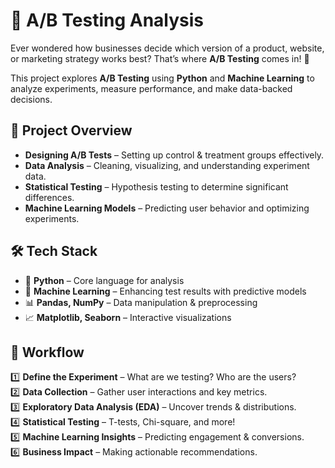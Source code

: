 # 🎯 A/B Testing Analysis  

Ever wondered how businesses decide which version of a product, website, or marketing strategy works best? That’s where **A/B Testing** comes in! 🚀  

This project explores **A/B Testing** using **Python** and **Machine Learning** to analyze experiments, measure performance, and make data-backed decisions.  

## 📌 Project Overview  
- **Designing A/B Tests** – Setting up control & treatment groups effectively.  
- **Data Analysis** – Cleaning, visualizing, and understanding experiment data.  
- **Statistical Testing** – Hypothesis testing to determine significant differences.  
- **Machine Learning Models** – Predicting user behavior and optimizing experiments.  

## 🛠 Tech Stack  
- 🐍 **Python** – Core language for analysis  
- 🤖 **Machine Learning** – Enhancing test results with predictive models  
- 📊 **Pandas, NumPy** – Data manipulation & preprocessing  
- 📈 **Matplotlib, Seaborn** – Interactive visualizations  

## 🚀 Workflow  
1️⃣ **Define the Experiment** – What are we testing? Who are the users?  
2️⃣ **Data Collection** – Gather user interactions and key metrics.  
3️⃣ **Exploratory Data Analysis (EDA)** – Uncover trends & distributions.  
4️⃣ **Statistical Testing** – T-tests, Chi-square, and more!  
5️⃣ **Machine Learning Insights** – Predicting engagement & conversions.  
6️⃣ **Business Impact** – Making actionable recommendations.  

